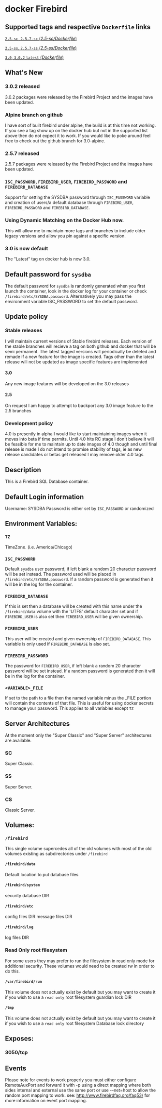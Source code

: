 # docker Firebird

## Supported tags and respective `Dockerfile` links

[`2.5-sc`, `2.5.7-sc` (*2.5-sc/Dockerfile*)](https://github.com/jacobalberty/firebird-docker/blob/2.5-sc/Dockerfile)

[`2.5-ss`, `2.5.7-ss` (*2.5-ss/Dockerfile*)](https://github.com/jacobalberty/firebird-docker/blob/2.5-ss/Dockerfile)

[`3.0`, `3.0.2` `latest` (*Dockerfile*)](https://github.com/jacobalberty/firebird-docker/blob/master/Dockerfile)

## What's New
### 3.0.2 released
3.0.2 packages were released by the Firebird Project and the images have been updated.
### Alpine branch on github
I have sort of built firebird under alpine, the build is at this time not working.
If you see a tag show up on the docker hub but not in the supported list above then do not expect it to work.
If you would like to poke around feel free to check out the github branch for 3.0-alpine.
### 2.5.7 released
2.5.7 packages were released by the Firebird Project and the images have been updated.
### `ISC_PASSWORD`, `FIREBIRD_USER`, `FIREBIRD_PASSWORD` and `FIREBIRD_DATABASE`
Support for setting the SYSDBA password through `ISC_PASSWORD` variable and creation of users/a default database
through `FIREBIRD_USER`, `FIREBIRD_PASSWORD` and `FIREBIRD_DATABASE`.
### Using Dynamic Matching on the Docker Hub now.
This will allow me to maintain more tags and branches to include older legacy versions and allow you pin against a specific version.
### 3.0 is now default
The "Latest" tag on docker hub is now 3.0.

## Default password for `sysdba`
The default password for `sysdba` is randomly generated when you first launch the container, 
look in the docker log for your container or check `/firebird/etc/SYSDBA.password`.
Alternatively you may pass the environment variable ISC_PASSWORD to set the default password.

## Update policy
### Stable releases
I will maintain current versions of Stable firebird releases. Each version of the stable branches
will recieve a tag on both github and docker that will be semi permanent. The latest tagged
versions will periodically be deleted and remade if a new feature for the image is created.
Tags other than the latest release will not be updated as image specific features are implemented
#### 3.0
Any new image features will be developed on the 3.0 releases
#### 2.5
On request I am happy to attempt to backport any 3.0 image feature to the 2.5 branches
### Development policy
4.0 is presently in alpha I would like to start maintaining images when it moves into beta if time permits.
Until 4.0 hits RC stage I don't believe it will be feasible for me to maintain up to date images of 4.0 though
and until final release is made I do not intend to promise stability of tags, ie as new release candidates or betas 
get released I may remove older 4.0 tags.

## Description
This is a Firebird SQL Database container.

## Default Login information
Username: SYSDBA
Password is either set by `ISC_PASSWORD` or randomized

## Environment Variables:
### `TZ`
TimeZone. (i.e. America/Chicago)

### `ISC_PASSWORD`
Default `sysdba` user password, if left blank a random 20 character password will be set instead.
The password used will be placed in `/firebird/etc/SYSDBA.password`.
If a random password is generated then it will be in the log for the container.

### `FIREBIRD_DATABASE`
If this is set then a database will be created with this name under the `/firebird/data` volume with the 'UTF8'
default character set and if `FIREBIRD_USER` is also set then `FIREBIRD_USER` will be given ownership.

### `FIREBIRD_USER`
This user will be created and given ownership of `FIREBIRD_DATABASE`.
This variable is only used if `FIREBIRD_DATABASE` is also set.

### `FIREBIRD_PASSWORD`
The password for `FIREBIRD_USER`, if left blank a random 20 character password will be set instead.
If a random password is generated then it will be in the log for the container.

### `<VARIABLE>_FILE`
If set to the path to a file then the named variable minus the _FILE portion will contain the contents of that file.
This is useful for using docker secrets to manage your password.
This applies to all variables except `TZ`

## Server Architectures
At the moment only the "Super Classic" and "Super Server" architectures are available.

### SC
Super Classic.
### SS
Super Server.
### CS
Classic Server.

## Volumes:

### `/firebird`
This single volume supercedes all of the old volumes with most of the old volumes existing as subdirectories under `/firebird`

#### `/firebird/data`
Default location to put database files

#### `/firebird/system`
security database DIR

#### `/firebird/etc`
config files DIR
message files DIR

#### `/firebird/log`
log files DIR

### Read Only root filesystem
For some users they may prefer to run the filesystem in read only mode for additional security.
These volumes would need to be created rw in order to do this.

#### `/var/firebird/run`
This volume does not actually exist by default but you may want to create it if you wish to use a `read only` root filesystem
guardian lock DIR

#### `/tmp`
This volume does not actually exist by default but you may want to create it if you wish to use a `read only` root filesystem
Database lock directory

## Exposes: 
### 3050/tcp

## Events
Please note for events to work properly you must either configure RemoteAuxPort and forward it with -p using a direct mapping where both sides internal and external use the same port or use --net=host to allow the random port mapping to work.
see: http://www.firebirdfaq.org/faq53/ for more information on event port mapping.
